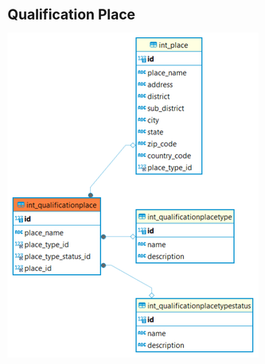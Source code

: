 # Qualification Place

![alt text](<../../../../../static/img/prismaenterprise - int_qualificationplace.png>)
